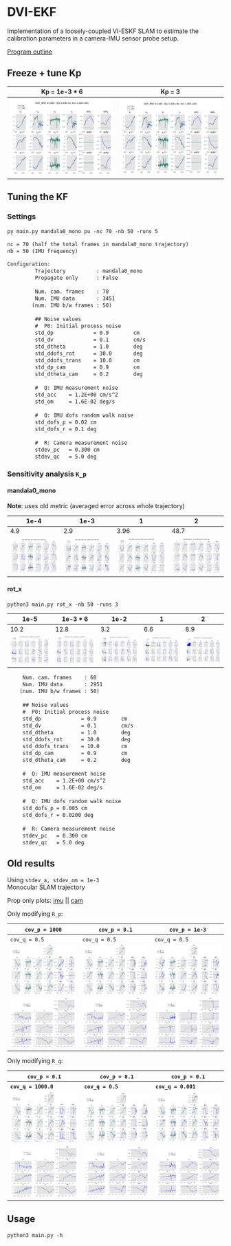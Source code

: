 # DVI-EKF
Implementation of a loosely-coupled VI-ESKF SLAM to estimate
the calibration parameters in a camera-IMU sensor probe setup.

[Program outline](https://www.evernote.com/l/AeQSiL2U6txCWbgNAi1G9mUtWune-gjHNlU/)

## Freeze + tune Kp
Kp = 1e-3 * 6 | Kp = 3
--- | ---
![](img/kf_mandala0_mono_upd_Kp0.006_Km1.000_compact.png) | ![](img/kf_mandala0_mono_upd_Kp3.0_Km1.000_compact.png)

## Tuning the KF
### Settings
```
py main.py mandala0_mono pu -nc 70 -nb 50 -runs 5
```

```
nc = 70 (half the total frames in mandala0_mono trajectory)
nb = 50 (IMU frequency)
```

```
Configuration:
         Trajectory          : mandala0_mono
         Propagate only      : False

         Num. cam. frames    : 70
         Num. IMU data       : 3451
        (num. IMU b/w frames : 50)

         ## Noise values
         #  P0: Initial process noise
         std_dp             = 0.9        cm
         std_dv             = 0.1        cm/s
         std_dtheta         = 1.0        deg
         std_ddofs_rot      = 30.0       deg
         std_ddofs_trans    = 10.0       cm
         std_dp_cam         = 0.9        cm
         std_dtheta_cam     = 0.2        deg

         #  Q: IMU measurement noise
         std_acc    = 1.2E+00 cm/s^2
         std_om     = 1.6E-02 deg/s

         #  Q: IMU dofs random walk noise
         std_dofs_p = 0.02 cm
         std_dofs_r = 0.1 deg

         #  R: Camera measurement noise
         stdev_pc   = 0.300 cm
         stdev_qc   = 5.0 deg
```

### Sensitivity analysis `K_p`
#### mandala0_mono
**Note**: uses old metric (averaged error across whole trajectory)

1e-4 | 1e-3 | 1   | 2
---  | --- | --- | ---
4.9 | 2.9 | 3.96 | 48.7
![](img/kf_mandala0_mono_upd_Kp0.0001_Km1.000_compact.png) | ![](img/kf_mandala0_mono_upd_Kp0.001_Km1.000_compact.png)| ![](img/kf_mandala0_mono_upd_Kp1.0_Km1.000_compact.png)| ![](img/kf_mandala0_mono_upd_Kp2.0_Km1.000_compact.png) |

#### rot_x
```
python3 main.py rot_x -nb 50 -runs 3
```
1e-5 | 1e-3 * 6 | 1e-2 | 1   | 2
---  | ---      | ---  | --- | --
10.2 | 12.8     | 3.2  | 6.6 | 8.9
![](img/kf_rot_x_upd_Kp1e-05_Km1.000_compact.png) | ![](img/kf_rot_x_upd_Kp0.006_Km1.000_compact.png) | ![](img/kf_rot_x_upd_Kp0.01_Km1.000_compact.png) | ![](img/kf_rot_x_upd_Kp1.0_Km1.000_compact.png) | ![](img/kf_rot_x_upd_Kp2.0_Km1.000_compact.png)

```
     Num. cam. frames    : 60
     Num. IMU data       : 2951
    (num. IMU b/w frames : 50)

     ## Noise values
     #  P0: Initial process noise
     std_dp             = 0.9        cm
     std_dv             = 0.1        cm/s
     std_dtheta         = 1.0        deg
     std_ddofs_rot      = 30.0       deg
     std_ddofs_trans    = 10.0       cm
     std_dp_cam         = 0.9        cm
     std_dtheta_cam     = 0.2        deg

     #  Q: IMU measurement noise
     std_acc    = 1.2E+00 cm/s^2
     std_om     = 1.6E-02 deg/s

     #  Q: IMU dofs random walk noise
     std_dofs_p = 0.005 cm
     std_dofs_r = 0.0200 deg

     #  R: Camera measurement noise
     stdev_pc   = 0.300 cm
     stdev_qc   = 5.0 deg
```

## Old results
Using `stdev_a, stdev_om = 1e-3`  
Monocular SLAM trajectory  

Prop only plots: [imu](img/kf_mandala0_mono_prop_imu.png) ||
                 [cam](img/kf_mandala0_mono_prop_cam.png)

Only modifying `R_p`:  

**`cov_p = 1000`** | **`cov_p = 0.1`**  | **`cov_p = 1e-3`**
---   | ---   | --- |
`cov_q = 0.5` | `cov_q = 0.5` | `cov_q = 0.5`
![](img/kf_mandala0_mono_upd_Rp1000.0_Rq0.5_imu.png) | ![](img/kf_mandala0_mono_upd_Rp0.1_Rq0.5_imu.png) | ![](img/kf_mandala0_mono_upd_Rp0.001_Rq0.5_imu.png)
![](img/kf_mandala0_mono_upd_Rp1000.0_Rq0.5_cam.png) | ![](img/kf_mandala0_mono_upd_Rp0.1_Rq0.5_cam.png) | ![](img/kf_mandala0_mono_upd_Rp0.001_Rq0.5_cam.png)

Only modifying `R_q`:  

`cov_p = 0.1` | `cov_p = 0.1`  | `cov_p = 0.1`
---   | ---   | --- |
**`cov_q = 1000.0`** | **`cov_q = 0.5`** | **`cov_q = 0.001`**
![](img/kf_mandala0_mono_upd_Rp0.1_Rq1000.0_imu.png) | ![](img/kf_mandala0_mono_upd_Rp0.1_Rq0.5_imu.png) | ![](img/kf_mandala0_mono_upd_Rp0.1_Rq0.001_imu.png)
![](img/kf_mandala0_mono_upd_Rp0.1_Rq1000.0_cam.png) | ![](img/kf_mandala0_mono_upd_Rp0.1_Rq0.5_cam.png) | ![](img/kf_mandala0_mono_upd_Rp0.1_Rq0.001_cam.png)

## Usage
```
python3 main.py -h
```
